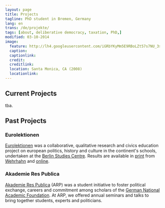 ```yaml
---
layout: page
title: Projects
tagline: PhD student in Bremen, Germany
lang: en
trans: /de/projekte/
tags: [about, deliberative democracy, taxation, PhD,]
modified: 03-10-2014
image:
  feature: http://lh4.googleusercontent.com/iGRbYKyMm5E9RBoLZt57s7NU_3sQyHJ2zfqA848imrLY=w964-h223-no
  caption: 
  captionlink: 
  credit:
  creditlink: 
  location: Santa Monica, CA (2008)
  locationlink:
---
```


## Current Projects

tba.


## Past Projects


### Eurolektionen

[Eurolektionen](http://eurolektionen.wordpress.com) was a collaborative, qualitative research and civics education project on european politics, history and culture in the continent's schools, undertaken at the [Berlin Studies Centre](http://www.studienkolleg-zu-berlin.de). 
Results are available in [print](http://www.amazon.de/Projekt-Junges-Europa-Studienkolleg-Berlin/dp/3865251773/ref=sr_1_6?ie=UTF8&amp;s=books&amp;qid=1293314313&amp;sr=8-6 "Amazon") from [Wehrhahn](http://www.wehrhahn-verlag.de/index.php?section=01&amp;subsection=details&amp;id=455) and [online](http://eurolektionen.wordpress.com).


### Akademie Res Publica

[Akademie Res Publica]( http://akademierespublica.wordpress.com/) (ARP) was a student initiative to foster political exchange, careers and commitment among scholars of the [German National Academic Foundation](http://www.studienstiftung.de).
At ARP, we offered annual seminars and talks to bring together students, experts and politicians.